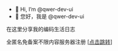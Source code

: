 - 👋 Hi, I’m @qwer-dev-ui
- 👋 您好，我是 @qwer-dev-ui

在这里分享我的编码生活日志

全匿名免备案不限内容服务器注册
[[点击跳转](https://my.nextcli.com/aff.php?aff=805)]

<!---
qwer-dev-ui/qwer-dev-ui is a ✨ special ✨ repository because its `README.md` (this file) appears on your GitHub profile.
You can click the Preview link to take a look at your changes.
--->
